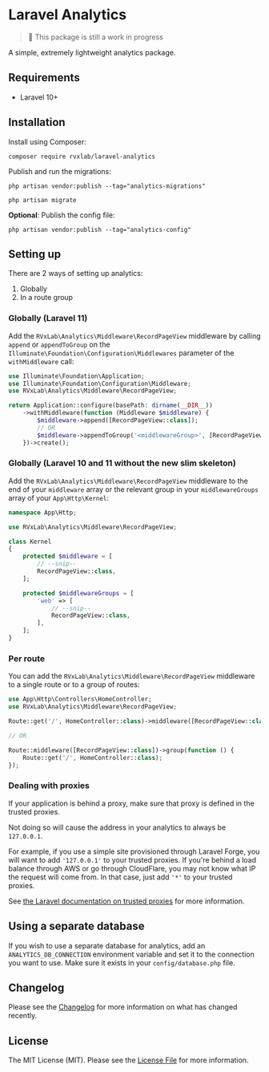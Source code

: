 # Laravel Analytics

> 🚧 This package is still a work in progress

A simple, extremely lightweight analytics package.

## Requirements

- Laravel 10+

## Installation

Install using Composer:

```shell
composer require rvxlab/laravel-analytics
```

Publish and run the migrations:

```shell
php artisan vendor:publish --tag="analytics-migrations"

php artisan migrate
```

**Optional**: Publish the config file:

```shell
php artisan vendor:publish --tag="analytics-config"
```

## Setting up

There are 2 ways of setting up analytics:

1. Globally
2. In a route group

### Globally (Laravel 11)

Add the `RVxLab\Analytics\Middleware\RecordPageView` middleware by calling `append` or `appendToGroup` on the `Illuminate\Foundation\Configuration\Middlewares` parameter of the `withMiddleware` call:

```php
use Illuminate\Foundation\Application;
use Illuminate\Foundation\Configuration\Middleware;
use RVxLab\Analytics\Middleware\RecordPageView;

return Application::configure(basePath: dirname(__DIR__))
    ->withMiddleware(function (Middleware $middleware) {
        $middleware->append([RecordPageView::class]);
        // OR
        $middleware->appendToGroup('<middlewareGroup>', [RecordPageView::class]);
    })->create();
```

### Globally (Laravel 10 and 11 without the new slim skeleton)

Add the `RVxLab\Analytics\Middleware\RecordPageView` middleware to the end of your `middleware` array or the relevant group in your `middlewareGroups` array of your `App\Http\Kernel`:

```php
namespace App\Http;

use RVxLab\Analytics\Middleware\RecordPageView;

class Kernel 
{
    protected $middleware = [
        // --snip--
        RecordPageView::class,
    ];

    protected $middlewareGroups = [
        'web' => [
            // --snip--
            RecordPageView::class,
        ],
    ];
}
```

### Per route

You can add the `RVxLab\Analytics\Middleware\RecordPageView` middleware to a single route or to a group of routes:

```php
use App\Http\Controllers\HomeController;
use RVxLab\Analytics\Middleware\RecordPageView;

Route::get('/', HomeController::class)->middleware([RecordPageView::class]);

// OR

Route::middleware([RecordPageView::class])->group(function () {
    Route::get('/', HomeController::class);
});
```

### Dealing with proxies

If your application is behind a proxy, make sure that proxy is defined in the trusted proxies.

Not doing so will cause the address in your analytics to always be `127.0.0.1`.

For example, if you use a simple site provisioned through Laravel Forge, you will want to add `'127.0.0.1'` to your trusted proxies. If you're behind a load balance through AWS or go through CloudFlare, you may not know what IP the request will come from. In that case, just add `'*'` to your trusted proxies.

See [the Laravel documentation on trusted proxies](https://laravel.com/docs/11.x/requests#configuring-trusted-proxies) for more information.

## Using a separate database

If you wish to use a separate database for analytics, add an `ANALYTICS_DB_CONNECTION` environment variable and set it to the connection you want to use. Make sure it exists in your `config/database.php` file.

## Changelog

Please see the [Changelog](./CHANGELOG.md) for more information on what has changed recently.

## License

The MIT License (MIT). Please see the [License File](./LICENSE.md) for more information.


